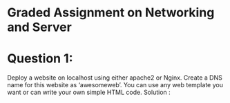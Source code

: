 # Graded Assignment on Networking and Server

# Question 1:
Deploy a website on localhost using either apache2 or Nginx. Create a DNS name for this website as ‘awesomeweb’. You can use any web template you want or can write your own simple HTML code.
Solution : 
